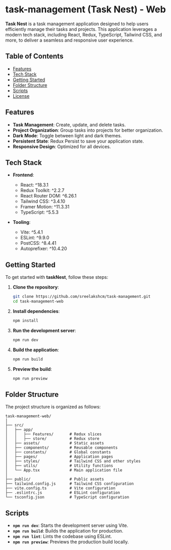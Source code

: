 # task-management (Task Nest) - Web

**Task Nest** is a task management application designed to help users efficiently manage their tasks and projects. This application leverages a modern tech stack, including React, Redux, TypeScript, Tailwind CSS, and more, to deliver a seamless and responsive user experience.

## Table of Contents

- [Features](#features)
- [Tech Stack](#tech-stack)
- [Getting Started](#getting-started)
- [Folder Structure](#folder-structure)
- [Scripts](#scripts)
- [License](#license)

## Features

- **Task Management**: Create, update, and delete tasks.
- **Project Organization**: Group tasks into projects for better organization.
- **Dark Mode**: Toggle between light and dark themes.
- **Persistent State**: Redux Persist to save your application state.
- **Responsive Design**: Optimized for all devices.

## Tech Stack

- **Frontend**:
  - React: ^18.3.1
  - Redux Toolkit: ^2.2.7
  - React Router DOM: ^6.26.1
  - Tailwind CSS: ^3.4.10
  - Framer Motion: ^11.3.31
  - TypeScript: ^5.5.3

- **Tooling**:
  - Vite: ^5.4.1
  - ESLint: ^9.9.0
  - PostCSS: ^8.4.41
  - Autoprefixer: ^10.4.20

## Getting Started

To get started with **taskNest**, follow these steps:

1. **Clone the repository**:

    ```bash
    git clone https://github.com/sreelakshcm/task-management.git
    cd task-management-web
    ```

2. **Install dependencies**:

    ```bash
    npm install
    ```

3. **Run the development server**:

    ```bash
    npm run dev
    ```

4. **Build the application**:

    ```bash
    npm run build
    ```

5. **Preview the build**:

    ```bash
    npm run preview
    ```

## Folder Structure

The project structure is organized as follows:

```plaintext
task-management-web/
│
├── src/
│   ├── app/
│   │   ├── Features/       # Redux slices
│   │   ├── store/          # Redux store
│   ├── assets/             # Static assets
│   ├── components/         # Reusable components
│   ├── constants/          # Global constants
│   ├── pages/              # Application pages
│   ├── styles/             # Tailwind CSS and other styles
│   ├── utils/              # Utility functions
│   └── App.tsx             # Main application file
│
├── public/                 # Public assets
├── tailwind.config.js      # Tailwind CSS configuration
├── vite.config.ts          # Vite configuration
├── .eslintrc.js            # ESLint configuration
└── tsconfig.json           # TypeScript configuration
```

## Scripts

- **`npm run dev`**: Starts the development server using Vite.
- **`npm run build`**: Builds the application for production.
- **`npm run lint`**: Lints the codebase using ESLint.
- **`npm run preview`**: Previews the production build locally.
